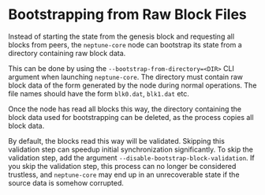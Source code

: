 # Bootstrapping from Raw Block Files

Instead of starting the state from the genesis block and requesting all blocks from peers, the `neptune-core` node can bootstrap its state from a directory containing raw block data.

This can be done by using the `--bootstrap-from-directory=<DIR>` CLI argument when launching `neptune-core`. The directory must contain raw block data of the form generated by the node during normal operations. The file names should have the form `blk0.dat`, `blk1.dat` etc.

Once the node has read all blocks this way, the directory containing the block data used for bootstrapping can be deleted, as the process copies all block data.

By default, the blocks read this way will be validated. Skipping this validation step can speedup initial synchronization significantly. To skip the validation step, add the argument `--disable-bootstrap-block-validation`. If you skip the validation step, this process can no longer be considered trustless, and `neptune-core` may end up in an unrecoverable state if the source data is somehow corrupted.

